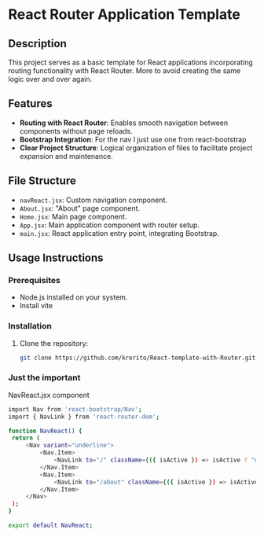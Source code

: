 # React Router Application Template

## Description

This project serves as a basic template for React applications incorporating routing functionality with React Router. More to avoid creating the same logic over and over again.

## Features

- **Routing with React Router**: Enables smooth navigation between components without page reloads.
- **Bootstrap Integration**: For the nav I just use one from react-bootstrap
- **Clear Project Structure**: Logical organization of files to facilitate project expansion and maintenance.

## File Structure

- `navReact.jsx`: Custom navigation component.
- `About.jsx`: "About" page component.
- `Home.jsx`: Main page component.
- `App.jsx`: Main application component with router setup.
- `main.jsx`: React application entry point, integrating Bootstrap.

## Usage Instructions

### Prerequisites

- Node.js installed on your system.
- Install vite
### Installation

1. Clone the repository:
   ```bash
   git clone https://github.com/krerito/React-template-with-Router.git
   
### Just the important

NavReact.jsx component
   ```bash
import Nav from 'react-bootstrap/Nav';
import { NavLink } from 'react-router-dom';

function NavReact() {
    return (
        <Nav variant="underline">
            <Nav.Item>
                <NavLink to="/" className={({ isActive }) => isActive ? "nav-link active" : "nav-link"}>Home</NavLink>
            </Nav.Item>
            <Nav.Item>
                <NavLink to="/about" className={({ isActive }) => isActive ? "nav-link active" : "nav-link"}>About</NavLink>
            </Nav.Item>
        </Nav>
    );
}

export default NavReact;
